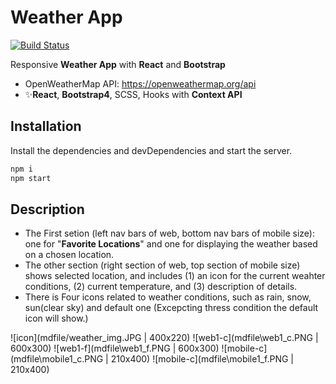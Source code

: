 # Weather App 
[![Build Status](https://travis-ci.org/joemccann/dillinger.svg?branch=master)](https://travis-ci.org/joemccann/dillinger)

Responsive **Weather App** with **React** and **Bootstrap**

- OpenWeatherMap API: https://openweathermap.org/api
- ✨**React**, **Bootstrap4**, SCSS, Hooks with **Context API**

## Installation

Install the dependencies and devDependencies and start the server.

```sh
npm i
npm start
```

## Description

- The First setion (left nav bars of web, bottom nav bars of mobile size): one for "**Favorite Locations**" and one for displaying the weather based on a chosen location.
- The other section (right section of web, top section of mobile size) shows selected location, and includes (1) an icon for the current weahter conditions, (2) current temperature, and (3) description of details.
- There is Four icons related to weather conditions, such as rain, snow, sun(clear sky) and default one (Excepcting thress condition the default icon will show.)

![icon](mdfile/weather_img.JPG | 400x220)
![web1-c](mdfile\web1_c.PNG | 600x300)
![web1-f](mdfile\web1_f.PNG | 600x300)
![mobile-c](mdfile\mobile1_c.PNG | 210x400)
![mobile-c](mdfile\mobile1_f.PNG | 210x400)
